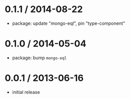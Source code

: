 
0.1.1 / 2014-08-22
==================

 * package: update "mongo-eql", pin "type-component"

0.1.0 / 2014-05-04
==================

 * package: bump `mongo-eql`

0.0.1 / 2013-06-16
==================

  * initial release
